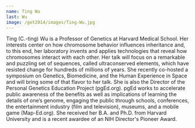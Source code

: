 ```yaml
---
name: Ting Wu
last: Wu
image: /get2014/images/Ting-Wu.jpg
---
```


Ting (C.-ting) Wu is a Professor of Genetics at Harvard Medical School. Her interests center on how chromosome behavior influences inheritance and, to this end, her laboratory invents and applies technologies that reveal how chromosomes interact with each other. Her talk will focus on a remarkable and puzzling set of sequences, called ultraconserved elements, which have resisted change for hundreds of millions of years. She recently co-hosted a symposium on Genetics, Biomedicine, and the Human Experience in Space and will bring some of that flavor to her talk. She is also the Director of the Personal Genetics Education Project (pgEd.org). pgEd works to accelerate public awareness of the benefits as well as implications of learning the details of one’s genome, engaging the public through schools, conferences, the entertainment industry (film and television), museums, and a mobile game (Map-Ed.org). She received her B.A. and Ph.D. from Harvard University and is a recent awardee of an NIH Director's Pioneer Award.
